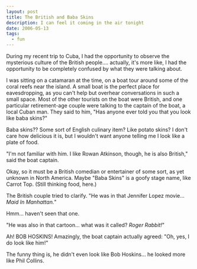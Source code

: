 ```yaml
---
layout: post
title: The British and Baba Skins
description: I can feel it coming in the air tonight
date: 2006-05-13
tags:
  - fun
---
```


During my recent trip to Cuba, I had the opportunity to observe the mysterious culture of the British people.... actually, it's more like, I had the opportunity to be completely confused by what they were talking about.  
  
I was sitting on a catamaran at the time, on a boat tour around some of the coral reefs near the island. A small boat is the perfect place for eavesdropping, as you can't help but overhear conversations in such a small space. Most of the other tourists on the boat were British, and one particular retirement-age couple were talking to the captain of the boat, a local Cuban man. They said to him, "Has anyone ever told you that you look like baba skins?"  
  
Baba skins?? Some sort of English culinary item? Like potato skins? I don't care how delicious it is, but I wouldn't want anyone telling me I look like a plate of food.  
  
"I'm not familiar with him. I like Rowan Atkinson, though, he is also British," said the boat captain.  
  
Okay, so it must be a British comedian or entertainer of some sort, as yet unknown in North America. Maybe "Baba Skins" is a goofy stage name, like Carrot Top. (Still thinking food, here.)  
  
The British couple tried to clarify. "He was in that Jennifer Lopez movie... _Maid In Manhattan._"
  
Hmm... haven't seen that one.  
  
"He was also in that cartoon... what was it called? _Roger Rabbit!_"  
  
Ah! BOB HOSKINS! Amazingly, the boat captain actually agreed: "Oh, yes, I do look like him!"
  
The funny thing is, he didn't even look like Bob Hoskins... he looked more like Phil Collins.  
